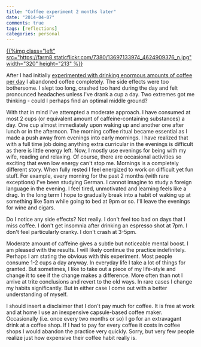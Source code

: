 ```yaml
---
title: "Coffee experiment 2 months later"
date: "2014-04-07"
comments: true
tags: [reflections]
categories: personal
---
```


[{{%img class="left" src="https://farm8.staticflickr.com/7380/13697133974_4624909376_n.jpg" width="320" height="213" %}}](https://www.flickr.com/photos/tentaclephotos/13697133974/)

After I had initially [experimented with drinking enormous amounts of coffee per day](/blog/2014/02/07/coffee-is-not-my-friend/) I abandoned coffee completely. The side effects were too bothersome. I slept too long, crashed too hard during the day and felt pronounced headaches unless I've drank a cup a day. Two extremes got me thinking - could I perhaps find an optimal middle ground?

<!--more-->

With that in mind I've attempted a moderate approach. I have consumed at most 2 cups (or equivalent amount of caffeine-containing substances) a day. One cup almost immediately upon waking up and another one after lunch or in the afternoon. The morning coffee ritual became essential as I made a push away from evenings into early mornings. I have realized that with a full time job doing anything extra curricular in the evenings is difficult as there is little energy left. Now, I mostly use evenings for being with my wife, reading and relaxing. Of course, there are occasional activities so exciting that even low energy can't stop me. Mornings is a completely different story. When fully rested I feel energized to work on difficult yet fun stuff. For example, every morning for the past 2 months (with rare exceptions) I've been studying German. I cannot imagine to study a foreign language in the evening. I feel tired, unmotivated and learning feels like a drag. In the long term I hope to gradually break into a habit of waking up at something like 5am while going to bed at 9pm or so. I'll leave the evenings for wine and cigars.

Do I notice any side effects? Not really. I don't feel too bad on days that I miss coffee. I don't get insomnia after drinking an espresso shot at 7pm. I don't feel particularly cranky. I don't crash at 3-5pm.

Moderate amount of caffeine gives a subtle but noticeable mental boost. I am pleased with the results. I will likely continue the practice indefinitely. Perhaps I am stating the obvious with this experiment. Most people consume 1-2 cups a day anyway. In everyday life I take a lot of things for granted. But sometimes, I like to take out a piece of my life-style and change it to see if the change makes a difference. More often than not I arrive at trite conclusions and revert to the old ways. In rare cases I change my habits significantly. But in either case I come out with a better understanding of myself.

I should insert a disclaimer that I don't pay much for coffee. It is free at work and at home I use an inexpensive capsule-based coffee maker. Occasionally (i.e. once every two months or so) I go for an extravagant drink at a coffee shop. If I had to pay for every coffee it costs in coffee shops I would abandon the practice very quickly. Sorry, but very few people realize just how expensive their coffee habit really is.
